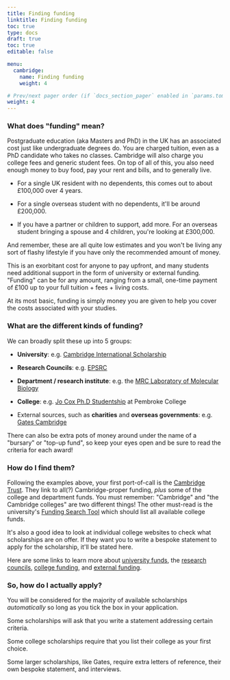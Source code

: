 ```yaml
---
title: Finding funding
linktitle: Finding funding
toc: true
type: docs
draft: true
toc: true
editable: false

menu:
  cambridge:
    name: Finding funding
    weight: 4

# Prev/next pager order (if `docs_section_pager` enabled in `params.toml`)
weight: 4
---
```


### What does "funding" mean?

Postgraduate education (aka Masters and PhD) in the UK has an associated cost just like undergraduate degrees do. You are charged tuition, even as a PhD candidate who takes no classes. Cambridge will also charge you college fees and generic student fees. On top of all of this, you also need enough money to buy food, pay your rent and bills, and to generally live.

 - For a single UK resident with no dependents, this comes out to about £100,000 over 4 years.

 - For a single overseas student with no dependents, it'll be around £200,000.

 - If you have a partner or children to support, add more. For an overseas student bringing a spouse and 4 children, you're looking at £300,000.

And remember, these are all quite low estimates and you won't be living any sort of flashy lifestyle if you have only the recommended amount of money.

This is an exorbitant cost for anyone to pay upfront, and many students need additional support in the form of university or external funding. "Funding" can be for any amount, ranging from a small, one-time payment of £100 up to your full tuition + fees + living costs. 

At its most basic, funding is simply money you are given to help you cover the costs associated with your studies.

### What are the different kinds of funding?

We can broadly split these up into 5 groups:

- **University**: e.g. [Cambridge International Scholarship](https://www.cambridgetrust.org/scholarships/v-c-awards-and-cambridge-international-scholarships/)

- **Research Councils**: e.g. [EPSRC](https://epsrc.ukri.org/skills/students/)

- **Department / research institute**: e.g. the [MRC Laboratory of Molecular Biology](https://www2.mrc-lmb.cam.ac.uk/students/international-phd-programme/funding/)

- **College**: e.g. [Jo Cox Ph.D Studentship](https://www.pem.cam.ac.uk/study-here/graduate/financial-support) at Pembroke College

- External sources, such as **charities** and **overseas governments**: e.g. [Gates Cambridge](https://www.gatescambridge.org/)

There can also be extra pots of money around under the name of a "bursary" or "top-up fund", so keep your eyes open and be sure to read the criteria for each award!

### How do I find them?

Following the examples above, your first port-of-call is the [Cambridge Trust](https://www.cambridgetrust.org/scholarships/). They link to all(?) Cambridge-proper funding, *plus* some of the college and department funds. You must remember: "Cambridge" and "the Cambridge colleges" are two different things! The other must-read is the university's [Funding Search Tool](https://www.student-funding.cam.ac.uk/) which should list all available college funds.

It's also a good idea to look at individual college websites to check what scholarships are on offer. If they want you to write a bespoke statement to apply for the scholarship, it'll be stated here.

Here are some links to learn more about [university funds](http://2021.postgraduate.study.staging.drupal.uis.cam.ac.uk/funding/university-funds), the [research councils](https://www.postgraduate.study.cam.ac.uk/funding/research-council-ukri), [college funding](https://www.postgraduate.study.cam.ac.uk/funding/college-funding), and [external funding](http://2021.postgraduate.study.staging.drupal.uis.cam.ac.uk/funding/external-funding).

### So, how do I actually apply?

You will be considered for the majority of available scholarships *automatically* so long as you tick the box in your application.

Some scholarships will ask that you write a statement addressing certain criteria.

Some college scholarships require that you list their college as your first choice.

Some larger scholarships, like Gates, require extra letters of reference, their own bespoke statement, and interviews.
